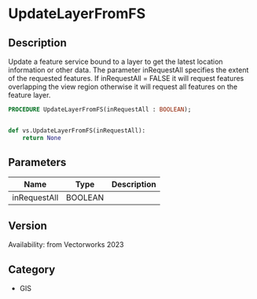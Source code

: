 # UpdateLayerFromFS

## Description
Update a feature service bound to a layer to get the latest location information or other data. The parameter inRequestAll specifies the extent of the requested features. If inRequestAll = FALSE it will request features overlapping the view region otherwise it will request all features on the feature layer.

```pascal
PROCEDURE UpdateLayerFromFS(inRequestAll : BOOLEAN);
```

```python

def vs.UpdateLayerFromFS(inRequestAll):
    return None
```

## Parameters
|Name|Type|Description|
|---|---|---|
|inRequestAll|BOOLEAN||

## Version
Availability: from Vectorworks 2023
## Category
* GIS

